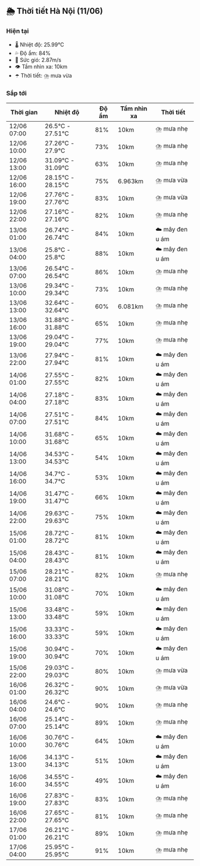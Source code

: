 ## 🌦️ Thời tiết Hà Nội (11/06)

### Hiện tại

- 🌡️ Nhiệt độ: 25.99℃
- 💦 Độ ẩm: 84%
- 💨 Sức gió: 2.87m/s
- 👁️ Tầm nhìn xa: 10km
- ☂️ Thời tiết: ⛈️ mưa vừa

### Sắp tới

| Thời gian | Nhiệt độ | Độ ẩm | Tầm nhìn xa | Thời tiết |
| --- | --- | --- | --- | --- |
| 12/06 07:00 | 26.5℃ - 27.51℃ | 81% | 10km | ⛈️ mưa nhẹ |
| 12/06 10:00 | 27.26℃ - 27.9℃ | 73% | 10km | ⛈️ mưa nhẹ |
| 12/06 13:00 | 31.09℃ - 31.09℃ | 63% | 10km | ⛈️ mưa nhẹ |
| 12/06 16:00 | 28.15℃ - 28.15℃ | 75% | 6.963km | ⛈️ mưa vừa |
| 12/06 19:00 | 27.76℃ - 27.76℃ | 83% | 10km | ⛈️ mưa vừa |
| 12/06 22:00 | 27.16℃ - 27.16℃ | 82% | 10km | ⛈️ mưa nhẹ |
| 13/06 01:00 | 26.74℃ - 26.74℃ | 84% | 10km | ☁️ mây đen u ám |
| 13/06 04:00 | 25.8℃ - 25.8℃ | 88% | 10km | ☁️ mây đen u ám |
| 13/06 07:00 | 26.54℃ - 26.54℃ | 86% | 10km | ⛈️ mưa nhẹ |
| 13/06 10:00 | 29.34℃ - 29.34℃ | 73% | 10km | ⛈️ mưa nhẹ |
| 13/06 13:00 | 32.64℃ - 32.64℃ | 60% | 6.081km | ⛈️ mưa nhẹ |
| 13/06 16:00 | 31.88℃ - 31.88℃ | 65% | 10km | ⛈️ mưa nhẹ |
| 13/06 19:00 | 29.04℃ - 29.04℃ | 77% | 10km | ⛈️ mưa nhẹ |
| 13/06 22:00 | 27.94℃ - 27.94℃ | 81% | 10km | ☁️ mây đen u ám |
| 14/06 01:00 | 27.55℃ - 27.55℃ | 82% | 10km | ☁️ mây đen u ám |
| 14/06 04:00 | 27.18℃ - 27.18℃ | 83% | 10km | ☁️ mây đen u ám |
| 14/06 07:00 | 27.51℃ - 27.51℃ | 84% | 10km | ☁️ mây đen u ám |
| 14/06 10:00 | 31.68℃ - 31.68℃ | 65% | 10km | ☁️ mây đen u ám |
| 14/06 13:00 | 34.53℃ - 34.53℃ | 54% | 10km | ☁️ mây đen u ám |
| 14/06 16:00 | 34.7℃ - 34.7℃ | 53% | 10km | ☁️ mây đen u ám |
| 14/06 19:00 | 31.47℃ - 31.47℃ | 66% | 10km | ☁️ mây đen u ám |
| 14/06 22:00 | 29.63℃ - 29.63℃ | 75% | 10km | ☁️ mây đen u ám |
| 15/06 01:00 | 28.72℃ - 28.72℃ | 81% | 10km | ☁️ mây đen u ám |
| 15/06 04:00 | 28.43℃ - 28.43℃ | 81% | 10km | ☁️ mây đen u ám |
| 15/06 07:00 | 28.21℃ - 28.21℃ | 82% | 10km | ⛈️ mưa nhẹ |
| 15/06 10:00 | 31.08℃ - 31.08℃ | 70% | 10km | ☁️ mây đen u ám |
| 15/06 13:00 | 33.48℃ - 33.48℃ | 59% | 10km | ☁️ mây đen u ám |
| 15/06 16:00 | 33.33℃ - 33.33℃ | 59% | 10km | ☁️ mây đen u ám |
| 15/06 19:00 | 30.94℃ - 30.94℃ | 70% | 10km | ☁️ mây đen u ám |
| 15/06 22:00 | 29.03℃ - 29.03℃ | 80% | 10km | ⛈️ mưa vừa |
| 16/06 01:00 | 26.32℃ - 26.32℃ | 90% | 10km | ⛈️ mưa vừa |
| 16/06 04:00 | 24.6℃ - 24.6℃ | 90% | 10km | ⛈️ mưa nhẹ |
| 16/06 07:00 | 25.14℃ - 25.14℃ | 89% | 10km | ⛈️ mưa nhẹ |
| 16/06 10:00 | 30.76℃ - 30.76℃ | 64% | 10km | ☁️ mây đen u ám |
| 16/06 13:00 | 34.13℃ - 34.13℃ | 51% | 10km | ☁️ mây đen u ám |
| 16/06 16:00 | 34.55℃ - 34.55℃ | 49% | 10km | ☁️ mây đen u ám |
| 16/06 19:00 | 27.83℃ - 27.83℃ | 83% | 10km | ⛈️ mưa nhẹ |
| 16/06 22:00 | 27.65℃ - 27.65℃ | 81% | 10km | ⛈️ mưa nhẹ |
| 17/06 01:00 | 26.21℃ - 26.21℃ | 89% | 10km | ⛈️ mưa nhẹ |
| 17/06 04:00 | 25.95℃ - 25.95℃ | 91% | 10km | ⛈️ mưa nhẹ |
